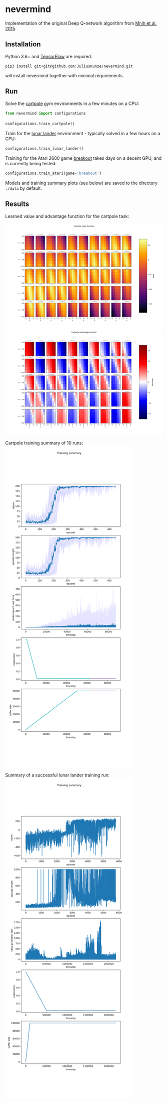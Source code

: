 # nevermind

Implementation of the original Deep Q-network algorithm from [Mnih et al. 2015](https://storage.googleapis.com/deepmind-media/dqn/DQNNaturePaper.pdf).

## Installation

Python 3.6+ and [TensorFlow](https://www.tensorflow.org/install/) are required.

    pip3 install git+git@github.com:JuliusKunze/nevermind.git

will install nevermind together with minimal requirements.

## Run

Solve the [cartpole](https://gym.openai.com/envs/CartPole-v0/) gym environments in a few minutes on a CPU:

```python
from nevermind import configurations
    
configurations.train_cartpole()
```

Train for the [lunar lander](https://gym.openai.com/envs/LunarLander-v2/) environment - typically solved in a few hours on a CPU:

```python
configurations.train_lunar_lander()
```

Training for the Atari 2600 game [breakout](https://gym.openai.com/envs/Breakout-v0/) takes days on a decent GPU, and is currently being tested: 

```python
configurations.train_atari(game='breakout')
```

Models and training summary plots (see below) are saved to the directory `./data` by default.

## Results

Learned value and advantage function for the cartpole task:

![Cartpole Value Function](plots/cartpole_value.png)
![Cartpole Advantage Function](plots/cartpole_advantage.png)

Cartpole training summary of 10 runs:
![Cartpole Summary](plots/cartpole_summary.png)

Summary of a successful lunar lander training run:
![Lunar Lander Summary](plots/lunarlander_summary.png)
